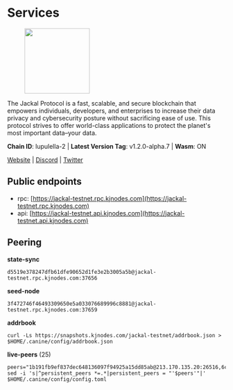 # Services

<figure><img src="https://raw.githubusercontent.com/kj89/testnet_manuals/main/pingpub/logos/jackal.png" width="150" alt=""><figcaption></figcaption></figure>

The Jackal Protocol is a fast, scalable, and secure blockchain that empowers  individuals, developers, and enterprises to increase their data privacy and  cybersecurity posture without sacrificing ease of use. This protocol strives  to offer world-class applications to protect the planet's most important data–your data.

**Chain ID**: lupulella-2 | **Latest Version Tag**: v1.2.0-alpha.7 | **Wasm**: ON

[Website](https://jackalprotocol.com) | [Discord](https://discord.com/invite/5GKym3p6rj) | [Twitter](https://twitter.com/Jackal_Protocol)


## Public endpoints

* rpc: [https://jackal-testnet.rpc.kjnodes.com](https://jackal-testnet.rpc.kjnodes.com)
* api: [https://jackal-testnet.api.kjnodes.com](https://jackal-testnet.api.kjnodes.com)

## Peering

**state-sync**

```
d5519e378247dfb61dfe90652d1fe3e2b3005a5b@jackal-testnet.rpc.kjnodes.com:37656
```

**seed-node**

```
3f472746f46493309650e5a033076689996c8881@jackal-testnet.rpc.kjnodes.com:37659
```

**addrbook**
```
curl -Ls https://snapshots.kjnodes.com/jackal-testnet/addrbook.json > $HOME/.canine/config/addrbook.json
```

**live-peers** (25)
```
peers="1b191fb9ef837dec648136097f94925a15dd85ab@213.170.135.20:26516,6c6c7f370febd64447770da8aec0b9d359d61565@65.109.70.23:17556,f3e70d3de1974208af04dac6fabd657ab4abf0ff@65.108.75.107:24656,c28ae12dc190b2abfc578f8ed2fea90fa5ff3b1d@65.108.134.208:26656,0394449cab5a29f24dd4f37683d3b7622f27c0fc@65.108.206.118:61156,d5519e378247dfb61dfe90652d1fe3e2b3005a5b@65.109.68.190:37656,84af58201840781a0a62449d1dcdb0ad0cf5bdb3@91.223.3.144:26356,5c2a752c9b1952dbed075c56c600c3a79b58c395@195.3.220.57:26906,a0f726a3dffb45d9cbde0913701bd757fcd7e434@157.90.2.254:36656,0e3058446ee9b1ad449b5d3a60d5c4f92dd3785c@65.109.30.12:56656,9a2c091798681f89b11f8eea370bf9c6284437c5@167.86.115.183:26656,6c7100291f35132ac1b58ff7c6d05b4ce75512b7@65.108.70.119:36156,372111fd8c3c11a57cd34db58b2bdd8d2b6e5005@172.104.19.93:26656,09d9127972ded9e22f9f11833ed7fcfa149cf1fa@65.109.92.240:19126,a76cb9a09652ad3f62987966dda2199a0ee1bf64@65.109.90.33:17556,5eedbfbe64b942f4ab54db3842acf3bfab034c24@161.97.74.88:46656,2633208f609ac5fc77fac203dd23326ba0fc9902@185.208.207.94:26656,b26f63f307ca8e80033cbc618f7577e5be7f0c1a@95.217.118.96:27363,9b2bbd5121265ebbf9003341e8a2e0abdbc24b67@46.228.199.8:26656,4ea723e652f11433734ae2aa6f364ef0510d6636@16.163.74.176:26626,80420ad774e622bda8e1dfa9b80da11eee7eed1f@144.126.140.252:29656,451622fd913f6119a67f67e65f3ab82c3fbea529@78.107.253.133:32656,2ededbdbd98580e22ae8c3676e37b6e1fc1d987b@142.132.248.253:23656,3c6d856a429224201d78c7f28026874d10a27f57@5.75.227.78:26656,b549c1092e37db22576e31f19cbec4b1b3b36503@116.202.227.117:37656"
sed -i 's|^persistent_peers *=.*|persistent_peers = "'$peers'"|' $HOME/.canine/config/config.toml
```

